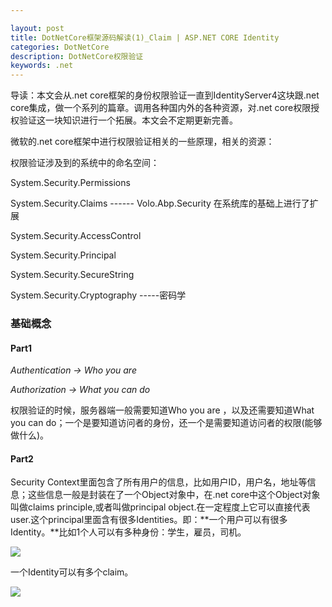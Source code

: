 ```yaml
---

layout: post
title: DotNetCore框架源码解读(1)_Claim | ASP.NET CORE Identity
categories: DotNetCore
description: DotNetCore权限验证
keywords: .net
---
```


导读：本文会从.net core框架的身份权限验证一直到IdentityServer4这块跟.net core集成，做一个系列的篇章。调用各种国内外的各种资源，对.net core权限授权验证这一块知识进行一个拓展。本文会不定期更新完善。

微软的.net core框架中进行权限验证相关的一些原理，相关的资源：

权限验证涉及到的系统中的命名空间：

System.Security.Permissions

System.Security.Claims                ------ Volo.Abp.Security  在系统库的基础上进行了扩展

System.Security.AccessControl

System.Security.Principal

System.Security.SecureString

System.Security.Cryptography    -----密码学

### 基础概念

#### Part1

*Authentication → Who you are*

*Authorization → What you can do*

权限验证的时候，服务器端一般需要知道Who you are ，以及还需要知道What you can do；一个是要知道访问者的身份，还一个是需要知道访问者的权限(能够做什么)。

#### Part2

Security Context里面包含了所有用户的信息，比如用户ID，用户名，地址等信息；这些信息一般是封装在了一个Object对象中，在.net core中这个Object对象叫做claims principle,或者叫做principal object.在一定程度上它可以直接代表user.这个principal里面含有很多Identities。即：**一个用户可以有很多Identity。**比如1个人可以有多种身份：学生，雇员，司机。

<img src="https://cs-cn.top/images/posts/Identity27182.png"/>



一个Identity可以有多个claim。

<img src="https://cs-cn.top/images/posts/claims3858.png"/>









